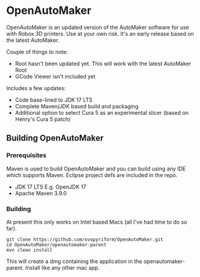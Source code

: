 # OpenAutoMaker
OpenAutoMaker is an updated version of the AutoMaker software for use with Robox 3D printers.  Use at your own risk.  It's an early release based on the latest AutoMaker.  

Couple of things to note:
* Root hasn't been updated yet.  This will work with the latest AutoMaker Root
* GCode Viewer isn't included yet

Includes a few updates:
* Code base-lined to JDK 17 LTS
* Complete Maven/JDK based build and packaging
* Additional option to select Cura 5 as an experimental slicer (based on Henry's Cura 5 patch)

## Building OpenAutoMaker
### Prerequisites
Maven is used to build OpenAutoMaker and you can build using any IDE which supports Maven.  Eclipse project defs are included in the repo.
* JDK 17 LTS E.g. OpenJDK 17
* Apache Maven 3.9.0

### Building
At present this only works on Intel based Macs (all I've had time to do so far).

	git clone https://github.com/ovopyriform/OpenAutoMaker.git
	cd OpenAutoMaker/openautomaker-parent
	mvn clean install
	
This will create a dmg containing the application in the openautomaker-parent.  Install like any other mac app.